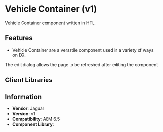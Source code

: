 <!-- Jaguar Component -->
Vehicle Container (v1)
====
Vehicle Container component written in HTL.

## Features

* Vehicle Container are a versatile component used in a variety of ways on DX.

The edit dialog allows the page to be refreshed after editing the component

## Client Libraries


## Information
* **Vendor**: Jaguar
* **Version**: v1
* **Compatibility**: AEM 6.5
* **Component Library**:
